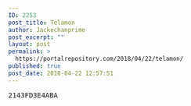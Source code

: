 ```yaml
---
ID: 2253
post_title: Telamon
author: Jackechanprime
post_excerpt: ""
layout: post
permalink: >
  https://portalrepository.com/2018/04/22/telamon/
published: true
post_date: 2018-04-22 12:57:51
---
```

<pre>2143FD3E4ABA</pre>